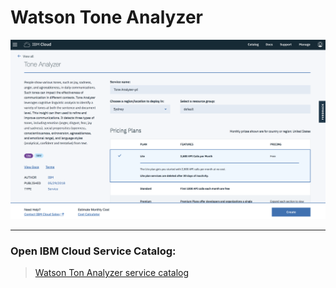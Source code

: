 # Watson Tone Analyzer

![](img/tone-analyzer-catalog.png)

<hr>

### Open IBM Cloud Service Catalog:

> [Watson Ton Analyzer service catalog](https://console.bluemix.net/catalog/services/tone-analyzer)
